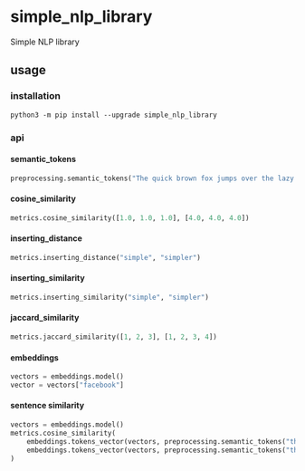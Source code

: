 # simple_nlp_library
Simple NLP library

## usage

### installation
```
python3 -m pip install --upgrade simple_nlp_library
```

### api

#### semantic_tokens

```python
preprocessing.semantic_tokens("The quick brown fox jumps over the lazy dog")
```

#### cosine_similarity
```python
metrics.cosine_similarity([1.0, 1.0, 1.0], [4.0, 4.0, 4.0])
```

#### inserting_distance
```python
metrics.inserting_distance("simple", "simpler")
```

#### inserting_similarity
```python
metrics.inserting_similarity("simple", "simpler")
```

#### jaccard_similarity
```python
metrics.jaccard_similarity([1, 2, 3], [1, 2, 3, 4])
```

#### embeddings
```python
vectors = embeddings.model()
vector = vectors["facebook"]
```

#### sentence similarity
```python
vectors = embeddings.model()
metrics.cosine_similarity(
    embeddings.tokens_vector(vectors, preprocessing.semantic_tokens("the slow brown bear jumped over the lazy dog")),
    embeddings.tokens_vector(vectors, preprocessing.semantic_tokens("the quick red fox jumped over the lazy cat")),
)
```
